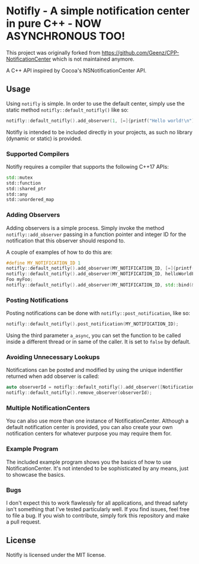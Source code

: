 # Notifly - A simple notification center in pure C++ - NOW ASYNCHRONOUS TOO!

This project was originally forked from https://github.com/Geenz/CPP-NotificationCenter which is not maintained anymore.

A C++ API inspired by Cocoa's NSNotificationCenter API.

## Usage

Using `notifly` is simple. In order to use the default center, simply use the static
method `notifly::default_notifly()` like so:

```C++
notifly::default_notifly().add_observer(1, [=]{printf("Hello world!\n");});
```

Notifly is intended to be included directly in your projects, as such no library (dynamic or static) is
provided.

### Supported Compilers

Notifly requires a compiler that supports the following C++17 APIs:

```C++
std::mutex
std::function
std::shared_ptr
std::any
std::unordered_map
```

### Adding Observers

Adding observers is a simple process. Simply invoke the method `notifly::add_observer` passing in a function pointer and integer ID for the notification that this observer should respond to. 

A couple of examples of how to do this are:

```C++
#define MY_NOTIFICATION_ID 1
notifly::default_notifly().add_observer(MY_NOTIFICATION_ID, [=]{printf("Hello world!\n");});
notifly::default_notifly().add_observer(MY_NOTIFICATION_ID, helloWorldFunc);
Foo myFoo;
notifly::default_notifly().add_observer(MY_NOTIFICATION_ID, std::bind(&Foo::func, myFoo));
```

### Posting Notifications

Posting notifications can be done with `notifly::post_notification`, like so:

```C++
notifly::default_notifly().post_notification(MY_NOTIFICATION_ID);
```
Using the third parameter `a_async`, you can set the function to be called inside a different thread or in same of the caller. It 
is set to `false` by default.

### Avoiding Unnecessary Lookups

Notifications can be posted and modified by using the unique indentifier returned when add observer is called:

```C++
auto observerId = notifly::default_notifly().add_observer([Notification ID], [=]{printf("I'm being posted by an iterator!\n");});
notifly::default_notifly().remove_observer(observerId);
```

### Multiple NotificationCenters

You can also use more than one instance of NotificationCenter. Although a default notification center is provided, you
can also create your own notification centers for whatever purpose you may require them for.

### Example Program

The included example program shows you the basics of how to use NotificationCenter. It's not intended to be
sophisticated by any means, just to showcase the basics.

### Bugs

I don't expect this to work flawlessly for all applications, and thread safety isn't something that I've tested
particularly well. If you find issues, feel free to file a bug. If you wish to contribute, simply fork this repository
and make a pull request.

## License

Notifly is licensed under the MIT license.
